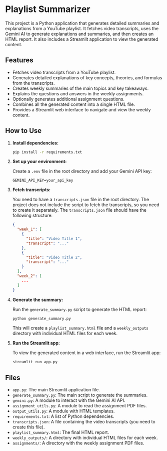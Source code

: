 # Playlist Summarizer

This project is a Python application that generates detailed summaries and explanations from a YouTube playlist. It fetches video transcripts, uses the Gemini AI to generate explanations and summaries, and then creates an HTML report. It also includes a Streamlit application to view the generated content.

## Features

-   Fetches video transcripts from a YouTube playlist.
-   Generates detailed explanations of key concepts, theories, and formulas from the transcripts.
-   Creates weekly summaries of the main topics and key takeaways.
-   Explains the questions and answers in the weekly assignments.
-   Optionally generates additional assignment questions.
-   Combines all the generated content into a single HTML file.
-   Provides a Streamlit web interface to navigate and view the weekly content.

## How to Use

1.  **Install dependencies:**

    ```bash
    pip install -r requirements.txt
    ```

2.  **Set up your environment:**

    Create a `.env` file in the root directory and add your Gemini API key:

    ```
    GEMINI_API_KEY=your_api_key
    ```

3.  **Fetch transcripts:**

    You need to have a `transcripts.json` file in the root directory. The project does not include the script to fetch the transcripts, so you need to create it separately. The `transcripts.json` file should have the following structure:

    ```json
    {
      "week_1": [
        {
          "title": "Video Title 1",
          "transcript": "..."
        },
        {
          "title": "Video Title 2",
          "transcript": "..."
        }
      ],
      "week_2": [
        ...
      ]
    }
    ```

4.  **Generate the summary:**

    Run the `generate_summary.py` script to generate the HTML report:

    ```bash
    python generate_summary.py
    ```

    This will create a `playlist_summary.html` file and a `weekly_outputs` directory with individual HTML files for each week.

5.  **Run the Streamlit app:**

    To view the generated content in a web interface, run the Streamlit app:

    ```bash
    streamlit run app.py
    ```

## Files

-   `app.py`: The main Streamlit application file.
-   `generate_summary.py`: The main script to generate the summaries.
-   `gemini.py`: A module to interact with the Gemini AI API.
-   `assignment_utils.py`: A module to read the assignment PDF files.
-   `output_utils.py`: A module with HTML templates.
-   `requirements.txt`: A list of Python dependencies.
-   `transcripts.json`: A file containing the video transcripts (you need to create this file).
-   `playlist_summary.html`: The final HTML report.
-   `weekly_outputs/`: A directory with individual HTML files for each week.
-   `assignments/`: A directory with the weekly assignment PDF files.
